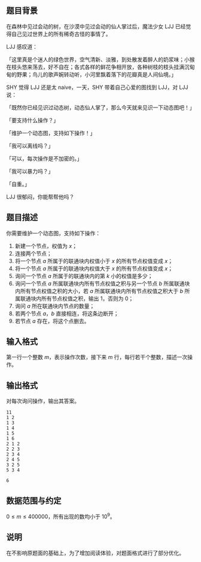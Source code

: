 ## 题目背景

在森林中见过会动的树，在沙漠中见过会动的仙人掌过后，魔法少女 LJJ 已经觉得自己见过世界上的所有稀奇古怪的事情了。

LJJ 感叹道：

「这里真是个迷人的绿色世界，空气清新、淡雅，到处散发着醉人的奶浆味；小猴在枝头悠来荡去，好不自在；各式各样的鲜花争相开放，各种树枝的枝头挂满沉甸甸的野果；鸟儿的歌声婉转动听，小河里飘着落下的花瓣真是人间仙境。」 

SHY 觉得 LJJ 还是太 naive，一天，SHY 带着自己心爱的图找到 LJJ，对 LJJ 说：

「既然你已经见识过动态树，动态仙人掌了，那么今天就来见识一下动态图吧！」

「要支持什么操作？」

「维护一个动态图，支持如下操作！」

「我可以离线吗？」

「可以，每次操作是不加密的。」

「我可以暴力吗？」

「自重。」

LJJ 很郁闷，你能帮帮他吗？

## 题目描述

你需要维护一个动态图，支持如下操作：

1. 新建一个节点，权值为 $x$；
2. 连接两个节点；
3. 将一个节点 $a$ 所属于的联通块内权值小于 $x$ 的所有节点权值变成 $x$；
4. 将一个节点 $a$ 所属于的联通块内权值大于 $x$ 的所有节点权值变成 $x$；
5. 询问一个节点 $a$ 所属于的联通块内的第 $k$ 小的权值是多少；
6. 询问一个节点 $a$ 所属联通块内所有节点权值之积与另一个节点 $b$ 所属联通块内所有节点权值之积的大小，若 $a$ 所属联通块内所有节点权值之积大于 $b$ 所属联通块内所有节点权值之积，输出 $1$，否则为 $0$； 
7. 询问 $a$ 所在联通块内节点的数量；
8. 若两个节点 $a$，$b$ 直接相连，将这条边断开；
9. 若节点 $a$ 存在，将这个点删去。

## 输入格式

第一行一个整数 $m$，表示操作次数，接下来 $m$ 行，每行若干个整数，描述一次操作。

## 输出格式

对每次询问操作，输出其答案。

```input1
11
1 2
1 3
1 4
1 5
1 6
2 1 2
2 2 3
2 3 4
2 4 5
3 2 5
5 3 4
```

```output1
6
```

## 数据范围与约定

$0\le m\le 400000$，所有出现的数均小于 $10^9$。

## 说明

在不影响原题面的基础上，为了增加阅读体验，对题面格式进行了部分优化。